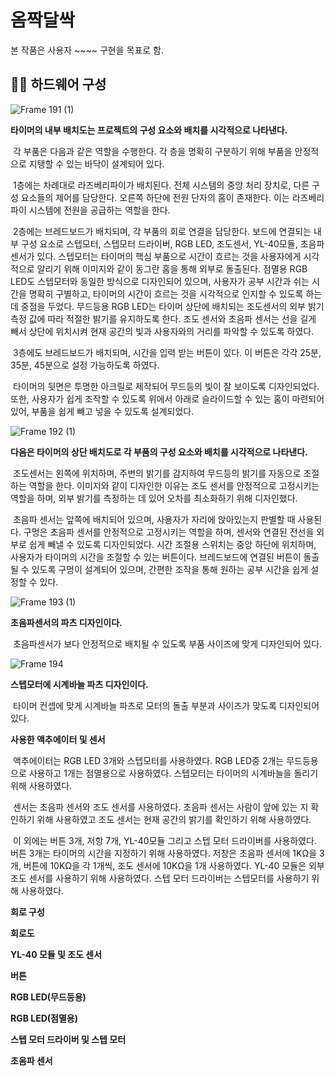# 옴짝달싹

본 작품은 사용자 ~~~~ 구현을 목표로 함.


## 👨‍🏫 하드웨어 구성


![Frame 191 (1)](https://github.com/user-attachments/assets/3f92ae35-6ffe-4b38-b1aa-0e05885d6056)


**타이머의 내부 배치도는 프로젝트의 구성 요소와 배치를 시각적으로 나타낸다.** 

&nbsp;각 부품은 다음과 같은 역할을 수행한다. 각 층을 명확히 구분하기 위해 부품을 안정적으로 지탱할 수 있는 바닥이 설계되어 있다. 
 
&nbsp;1층에는 차례대로 라즈베리파이가 배치된다. 전체 시스템의 중앙 처리 장치로, 다른 구성 요소들의 제어를 담당한다. 오른쪽 하단에 전원 단자의 홈이 존재한다. 이는 라즈베리파이 시스템에 전원을 공급하는 역할을 한다. 
 
&nbsp;2층에는 브레드보드가 배치되며, 각 부품의 회로 연결을 담당한다. 보드에 연결되는 내부 구성 요소로 스텝모터, 스텝모터 드라이버, RGB LED, 조도센서, YL-40모듈, 초음파센서가 있다. 스텝모터는 타이머의 핵심 부품으로 시간이 흐르는 것을 사용자에게 시각적으로 알리기 위해 이미지와 같이 동그란 홈을 통해 외부로 돌출된다. 점멸용 RGB LED도 스텝모터와 동일한 방식으로 디자인되어 있으며, 사용자가 공부 시간과 쉬는 시간을 명확히 구별하고, 타이머의 시간이 흐르는 것을 시각적으로 인지할 수 있도록 하는 데 중점을 두었다. 무드등용 RGB LED는 타이머 상단에 배치되는 조도센서의 외부 밝기 측정 값에 따라 적절한 밝기를 유지하도록 한다. 조도 센서와 초음파 센서는 선을 길게 빼서 상단에 위치시켜 현재 공간의 빛과 사용자와의 거리를 파악할 수 있도록 하였다.
 
&nbsp;3층에도 브레드보드가 배치되며, 시간을 입력 받는 버튼이 있다. 이 버튼은 각각 25분, 35분, 45분으로 설정 가능하도록 하였다.
 
&nbsp;타이머의 뒷면은 투명한 아크릴로 제작되어 무드등의 빛이 잘 보이도록 디자인되었다. 또한, 사용자가 쉽게 조작할 수 있도록 위에서 아래로 슬라이드할 수 있는 홈이 마련되어 있어, 부품을 쉽게 빼고 넣을 수 있도록 설계되었다.

![Frame 192 (1)](https://github.com/user-attachments/assets/d0f5b168-cd6b-4b61-b3d1-9f1065586a56)

**다음은 타이머의 상단 배치도로 각 부품의 구성 요소와 배치를 시각적으로 나타낸다.**

&nbsp;조도센서는 왼쪽에 위치하며, 주변의 밝기를 감지하여 무드등의 밝기를 자동으로 조절하는 역할을 한다. 이미지와 같이 디자인한 이유는 조도 센서를 안정적으로 고정시키는 역할을 하며, 외부 밝기를 측정하는 데 있어 오차를 최소화하기 위해 디자인했다. 
 
&nbsp;초음파 센서는 앞쪽에 배치되어 있으며, 사용자가 자리에 앉아있는지 판별할 때 사용된다. 구멍은 초음파 센서를 안정적으로 고정시키는 역할을 하며, 센서와 연결된 전선을 외부로 쉽게 빼낼 수 있도록 디자인되었다. 시간 조절용 스위치는 중앙 하단에 위치하며, 사용자가 타이머의 시간을 조절할 수 있는 버튼이다. 브레드보드에 연결된 버튼이 돌출될 수 있도록 구멍이 설계되어 있으며, 간편한 조작을 통해 원하는 공부 시간을 쉽게 설정할 수 있다. 


![Frame 193 (1)](https://github.com/user-attachments/assets/e38c0c73-41ca-4788-989e-63f34809528f)

**초음파센서의 파츠 디자인이다.**

&nbsp;초음파센서가 보다 안정적으로 배치될 수 있도록 부품 사이즈에 맞게 디자인되어 있다.

![Frame 194](https://github.com/user-attachments/assets/3505b28b-9d22-48c0-b468-babaf5525574)

**스텝모터에 시계바늘 파츠 디자인이다.**

&nbsp;타이머 컨셉에 맞게 시계바늘 파츠로 모터의 돌출 부분과 사이즈가 맞도록 디자인되어 있다.

**사용한 액추에이터 및 센서**

&nbsp;액추에이터는 RGB LED 3개와 스텝모터를 사용하였다. RGB LED중 2개는 무드등용으로 사용하고 1개는 점멸용으로 사용하였다. 스텝모터는 타이머의 시계바늘을 돌리기 위해 사용하였다.

&nbsp;센서는 초음파 센서와 조도 센서를 사용하였다. 초음파 센서는 사람이 앞에 있는 지 확인하기 위해 사용하였고 조도 센서는 현재 공간의 밝기를 확인하기 위해 사용하였다.

&nbsp;이 외에는 버튼 3개, 저항 7개, YL-40모듈 그리고 스텝 모터 드라이버를 사용하였다. 버튼 3개는 타이머의 시간을 지정하기 위해 사용하였다. 저창은 초음파 센서에 1KΩ을 3개, 버튼에 10KΩ을 각 1개씩, 조도 센서에 10KΩ을 1개 사용하였다. YL-40 모듈은 외부 조도 센서를 사용하기 위해 사용하였다. 스텝 모터 드라이버는 스텝모터를 사용하기 위해 사용하였다.

**회로 구성**


**회로도**

**YL-40 모듈 및 조도 센서**

**버튼**

**RGB LED(무드등용)**

**RGB LED(점멸용)**

**스텝 모터 드라이버 및 스텝 모터**

**초음파 센서**


